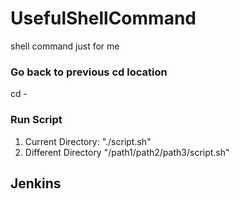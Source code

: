 # UsefulShellCommand
shell command just for me

### Go back to previous cd location
cd -
### Run Script
1. Current Directory: "./script.sh"
2. Different Directory "/path1/path2/path3/script.sh"


## Jenkins

